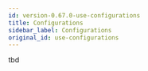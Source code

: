 ```yaml
---
id: version-0.67.0-use-configurations
title: Configurations
sidebar_label: Configurations
original_id: use-configurations
---
```


tbd